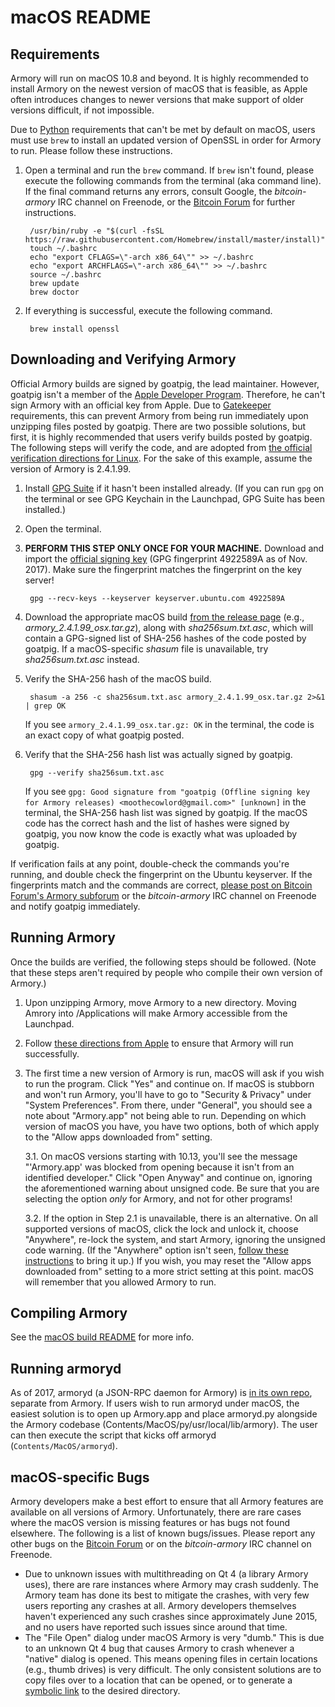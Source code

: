 # macOS README
## Requirements
Armory will run on macOS 10.8 and beyond. It is highly recommended to install Armory on the newest version of macOS that is feasible, as Apple often introduces changes to newer versions that make support of older versions difficult, if not impossible.

Due to [Python](https://python.org/) requirements that can't be met by default on macOS, users must use `brew` to install an updated version of OpenSSL in order for Armory to run. Please follow these instructions.

1. Open a terminal and run the `brew` command. If `brew` isn't found, please execute the following commands from the terminal (aka command line). If the final command returns any errors, consult Google, the *bitcoin-armory* IRC channel on Freenode, or the [Bitcoin Forum](https://bitcointalk.org/index.php?board=97.0) for further instructions.

        /usr/bin/ruby -e "$(curl -fsSL https://raw.githubusercontent.com/Homebrew/install/master/install)"
        touch ~/.bashrc
        echo "export CFLAGS=\"-arch x86_64\"" >> ~/.bashrc
        echo "export ARCHFLAGS=\"-arch x86_64\"" >> ~/.bashrc
        source ~/.bashrc
        brew update
        brew doctor

2. If everything is successful, execute the following command.

        brew install openssl

## Downloading and Verifying Armory
Official Armory builds are signed by goatpig, the lead maintainer. However, goatpig isn't a member of the [Apple Developer Program](https://developer.apple.com/). Therefore, he can't sign Armory with an official key from Apple. Due to [Gatekeeper](https://support.apple.com/en-us/HT202491) requirements, this can prevent Armory from being run immediately upon unzipping files posted by goatpig. There are two possible solutions, but first, it is highly recommended that users verify builds posted by goatpig. The following steps will verify the code, and are adopted from [the official verification directions for Linux](https://btcarmory.com/docs/verify). For the sake of this example, assume the version of Armory is 2.4.1.99.

1. Install [GPG Suite](https://gpgtools.org/) if it hasn't been installed already. (If you can run `gpg` on the terminal or see GPG Keychain in the Launchpad, GPG Suite has been installed.)

2. Open the terminal.

3. **PERFORM THIS STEP ONLY ONCE FOR YOUR MACHINE.** Download and import the [official signing key](https://keyserver.ubuntu.com/pks/lookup?search=goatpig) (GPG fingerprint 4922589A as of Nov. 2017). Make sure the fingerprint matches the fingerprint on the key server!

        gpg --recv-keys --keyserver keyserver.ubuntu.com 4922589A

4. Download the appropriate macOS build [from the release page](https://github.com/goatpig/BitcoinArmory/releases/) (e.g., *armory\_2.4.1.99\_osx.tar.gz*), along with *sha256sum.txt.asc*, which will contain a GPG-signed list of SHA-256 hashes of the code posted by goatpig. If a macOS-specific *shasum* file is unavailable, try *sha256sum.txt.asc* instead.

5. Verify the SHA-256 hash of the macOS build.

        shasum -a 256 -c sha256sum.txt.asc armory_2.4.1.99_osx.tar.gz 2>&1 | grep OK

   If you see `armory_2.4.1.99_osx.tar.gz: OK` in the terminal, the code is an exact copy of what goatpig posted.

6. Verify that the SHA-256 hash list was actually signed by goatpig.

        gpg --verify sha256sum.txt.asc

   If you see `gpg: Good signature from "goatpig (Offline signing key for Armory releases) <moothecowlord@gmail.com>" [unknown]` in the terminal, the SHA-256 hash list was signed by goatpig. If the macOS code has the correct hash and the list of hashes were signed by goatpig, you now know the code is exactly what was uploaded by goatpig.

If verification fails at any point, double-check the commands you're running, and double check the fingerprint on the Ubuntu keyserver. If the fingerprints match and the commands are correct, [please post on Bitcoin Forum's Armory subforum](https://bitcointalk.org/index.php?board=97.0) or the *bitcoin-armory* IRC channel on Freenode and notify goatpig immediately.

## Running Armory
Once the builds are verified, the following steps should be followed. (Note that these steps aren't required by people who compile their own version of Armory.)

1. Upon unzipping Armory, move Armory to a new directory. Moving Amrory into /Applications will make Armory accessible from the Launchpad.

2. Follow [these directions from Apple](https://support.apple.com/kb/PH25088?locale=en_US) to ensure that Armory will run successfully.

3. The first time a new version of Armory is run, macOS will ask if you wish to run the program. Click "Yes" and continue on. If macOS is stubborn and won't run Armory, you'll have to go to "Security & Privacy" under "System Preferences". From there, under "General", you should see a note about "Armory.app" not being able to run. Depending on which version of macOS you have, you have two options, both of which apply to the "Allow apps downloaded from" setting.

   3.1. On macOS versions starting with 10.13, you'll see the message "'Armory.app' was blocked from opening because it isn't from an identified developer." Click "Open Anyway" and continue on, ignoring the aforementioned warning about unsigned code. Be sure that you are selecting the option *only* for Armory, and not for other programs!

   3.2. If the option in Step 2.1 is unavailable, there is an alternative. On all supported versions of macOS, click the lock and unlock it, choose "Anywhere", re-lock the system, and start Armory, ignoring the unsigned code warning. (If the "Anywhere" option isn't seen, [follow these instructions](http://osxdaily.com/2016/09/27/allow-apps-from-anywhere-macos-gatekeeper/) to bring it up.) If you wish, you may reset the "Allow apps downloaded from" setting to a more strict setting at this point. macOS will remember that you allowed Armory to run.

## Compiling Armory
See the [macOS build README](osxbuild/OSX_build_notes.md) for more info.

## Running armoryd
As of 2017, armoryd (a JSON-RPC daemon for Armory) is [in its own repo](https://github.com/goatpig/armoryd), separate from Armory. If users wish to run armoryd under macOS, the easiest solution is to open up Armory.app and place armoryd.py alongside the Armory codebase (Contents/MacOS/py/usr/local/lib/armory). The user can then execute the script that kicks off armoryd (`Contents/MacOS/armoryd`).

## macOS-specific Bugs
Armory developers make a best effort to ensure that all Armory features are available on all versions of Armory. Unfortunately, there are rare cases where the macOS version is missing features or has bugs not found elsewhere. The following is a list of known bugs/issues. Please report any other bugs on the [Bitcoin Forum](https://bitcointalk.org/index.php?board=97.0) or on the *bitcoin-armory* IRC channel on Freenode.

- Due to unknown issues with multithreading on Qt 4 (a library Armory uses), there are rare instances where Armory may crash suddenly. The Armory team has done its best to mitigate the crashes, with very few users reporting any crashes at all. Armory developers themselves haven't experienced any such crashes since approximately June 2015, and no users have reported such issues since around that time.
- The "File Open" dialog under macOS Armory is very "dumb." This is due to an unknown Qt 4 bug that causes Armory to crash whenever a "native" dialog is opened. This means opening files in certain locations (e.g., thumb drives) is very difficult. The only consistent solutions are to copy files over to a location that can be opened, or to generate a [symbolic link](http://askubuntu.com/questions/600714/creating-a-symlink-from-one-folder-to-another-with-different-names) to the desired directory.
